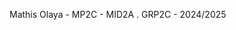 Mathis Olaya - MP2C - MID2A . GRP2C - 2024/2025                                                                                                                                                                                                                
